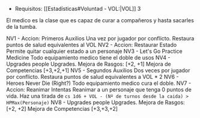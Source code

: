 - Requisitos: [[Estadísticas#Voluntad - VOL:|VOL]] 3

El medico es la clase que es capaz de curar a compañeros y hasta sacarles de la tumba.


NV1 - Accion: Primeros Auxilios
	Una vez por jugador por conflicto.
	Restaura puntos de salud equivalentes al VOL
NV2 - Accion: Restaurar Estado
	Permite quitar cualquier estado a un personaje
NV3 - Let's Go Practice Medicine
	Todo equipamiento medico tiene el doble de usos
NV4 - Upgrades people Upgrades.
	Mejora de Rasgos: \[+2, +1\]
	Mejora de Competencias \[+3,+2,+1\]
NV5 - Segundos Auxilios
	Dos veces por jugador por conflicto.
	Restaura puntos de salud equivalentes a VOL * 2
NV6 - Heroes Never Die (Right?)
	Todo equipamiento medico cura el doble.
NV7 - Accion: Reanimar
	Intentas Reanimar a un personaje que tenga 0 puntos de vida.
	Haz una tirada de `cs 1d6 + VOL - (Nº de turnos desde la caida) > HPMax(Personaje)`
NV8 - Upgrades people Upgrades.
	Mejora de Rasgos: \[+2, +2\]
	Mejora de Competencias \[+3,+3,+2\]